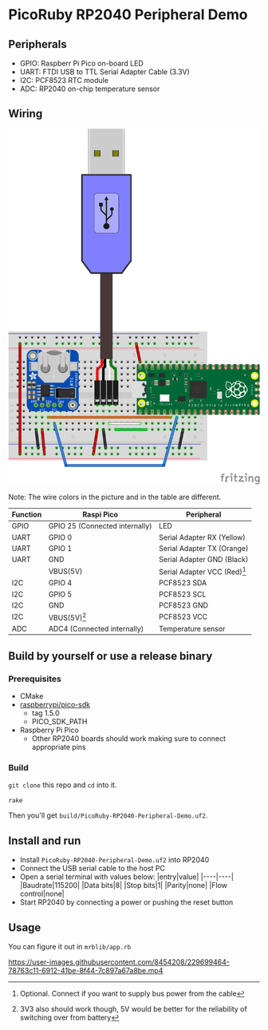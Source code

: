 # PicoRuby RP2040 Peripheral Demo

## Peripherals

- GPIO: Raspberr Pi Pico on-board LED
- UART: FTDI USB to TTL Serial Adapter Cable (3.3V)
- I2C: PCF8523 RTC module
- ADC: RP2040 on-chip temperature sensor

## Wiring

![](images/rp2040-peripheral-demo_bb.png)

Note: The wire colors in the picture and in the table are different.

|Function|Raspi Pico|Peripheral|
|----|---------------|----------|
|GPIO|GPIO 25 (Connected internally)|LED|
|UART|GPIO 0|Serial Adapter RX (Yellow)|
|UART|GPIO 1|Serial Adapter TX (Orange)|
|UART|GND|Serial Adapter GND (Black)|
||VBUS(5V)|Serial Adapter VCC (Red)[^1]|
|I2C|GPIO 4|PCF8523 SDA|
|I2C|GPIO 5|PCF8523 SCL|
|I2C|GND|PCF8523 GND|
|I2C|VBUS(5V)[^2]|PCF8523 VCC|
|ADC|ADC4 (Connected internally)|Temperature sensor|

[^1]: Optional. Connect if you want to supply bus power from the cable

[^2]: 3V3 also should work though, 5V would be better for the reliability of switching over from battery

## Build by yourself or use a release binary

### Prerequisites

- CMake
- [raspberrypi/pico-sdk](https://github.com/raspberrypi/pico-sdk)
  - tag 1.5.0
  - PICO_SDK_PATH
- Raspberry Pi Pico
  - Other RP2040 boards should work making sure to connect appropriate pins

### Build

`git clone` this repo and `cd` into it.

```console
rake
```

Then you'll get `build/PicoRuby-RP2040-Peripheral-Demo.uf2`.

## Install and run

- Install `PicoRuby-RP2040-Peripheral-Demo.uf2` into RP2040
- Connect the USB serial cable to the host PC
- Open a serial terminal with values below:
    |entry|value|
    |----|----|
    |Baudrate|115200|
    |Data bits|8|
    |Stop bits|1|
    |Parity|none|
    |Flow control|none|
- Start RP2040 by connecting a power or pushing the reset button

## Usage

You can figure it out in `mrblib/app.rb`

https://user-images.githubusercontent.com/8454208/229699464-78763c11-6912-41be-8f44-7c897a67a8be.mp4
